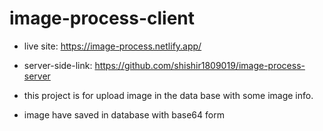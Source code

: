 # image-process-client

- live site: https://image-process.netlify.app/
- server-side-link: https://github.com/shishir1809019/image-process-server

- this project is for upload image in the data base with some image info.
- image have saved in database with base64 form
